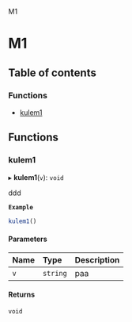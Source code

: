 M1

# M1

## Table of contents

### Functions

- [kulem1](README.md#kulem1)

## Functions

### kulem1

▸ **kulem1**(`v`): `void`

ddd

**`Example`**

```js
kulem1()
```

#### Parameters

| Name | Type | Description |
| :------ | :------ | :------ |
| `v` | `string` | paa |

#### Returns

`void`
